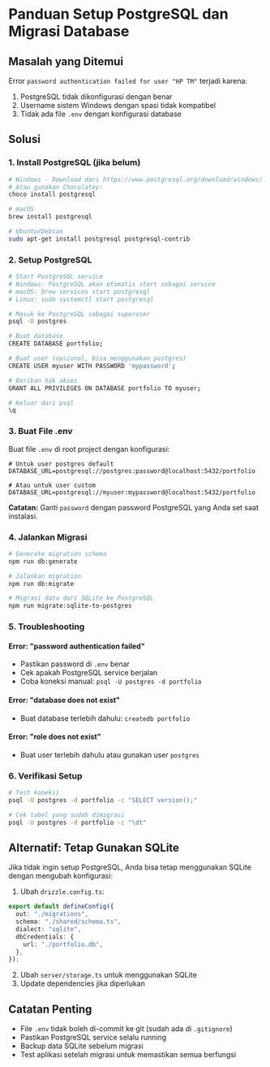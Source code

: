 # Panduan Setup PostgreSQL dan Migrasi Database

## Masalah yang Ditemui
Error `password authentication failed for user "HP TM"` terjadi karena:
1. PostgreSQL tidak dikonfigurasi dengan benar
2. Username sistem Windows dengan spasi tidak kompatibel
3. Tidak ada file `.env` dengan konfigurasi database

## Solusi

### 1. Install PostgreSQL (jika belum)
```bash
# Windows - Download dari https://www.postgresql.org/download/windows/
# Atau gunakan Chocolatey:
choco install postgresql

# macOS
brew install postgresql

# Ubuntu/Debian
sudo apt-get install postgresql postgresql-contrib
```

### 2. Setup PostgreSQL
```bash
# Start PostgreSQL service
# Windows: PostgreSQL akan otomatis start sebagai service
# macOS: brew services start postgresql
# Linux: sudo systemctl start postgresql

# Masuk ke PostgreSQL sebagai superuser
psql -U postgres

# Buat database
CREATE DATABASE portfolio;

# Buat user (opsional, bisa menggunakan postgres)
CREATE USER myuser WITH PASSWORD 'mypassword';

# Berikan hak akses
GRANT ALL PRIVILEGES ON DATABASE portfolio TO myuser;

# Keluar dari psql
\q
```

### 3. Buat File .env
Buat file `.env` di root project dengan konfigurasi:

```env
# Untuk user postgres default
DATABASE_URL=postgresql://postgres:password@localhost:5432/portfolio

# Atau untuk user custom
DATABASE_URL=postgresql://myuser:mypassword@localhost:5432/portfolio
```

**Catatan:** Ganti `password` dengan password PostgreSQL yang Anda set saat instalasi.

### 4. Jalankan Migrasi
```bash
# Generate migration schema
npm run db:generate

# Jalankan migration
npm run db:migrate

# Migrasi data dari SQLite ke PostgreSQL
npm run migrate:sqlite-to-postgres
```

### 5. Troubleshooting

#### Error: "password authentication failed"
- Pastikan password di `.env` benar
- Cek apakah PostgreSQL service berjalan
- Coba koneksi manual: `psql -U postgres -d portfolio`

#### Error: "database does not exist"
- Buat database terlebih dahulu: `createdb portfolio`

#### Error: "role does not exist"
- Buat user terlebih dahulu atau gunakan user `postgres`

### 6. Verifikasi Setup
```bash
# Test koneksi
psql -U postgres -d portfolio -c "SELECT version();"

# Cek tabel yang sudah dimigrasi
psql -U postgres -d portfolio -c "\dt"
```

## Alternatif: Tetap Gunakan SQLite
Jika tidak ingin setup PostgreSQL, Anda bisa tetap menggunakan SQLite dengan mengubah konfigurasi:

1. Ubah `drizzle.config.ts`:
```typescript
export default defineConfig({
  out: "./migrations",
  schema: "./shared/schema.ts",
  dialect: "sqlite",
  dbCredentials: {
    url: "./portfolio.db",
  },
});
```

2. Ubah `server/storage.ts` untuk menggunakan SQLite
3. Update dependencies jika diperlukan

## Catatan Penting
- File `.env` tidak boleh di-commit ke git (sudah ada di `.gitignore`)
- Pastikan PostgreSQL service selalu running
- Backup data SQLite sebelum migrasi
- Test aplikasi setelah migrasi untuk memastikan semua berfungsi 